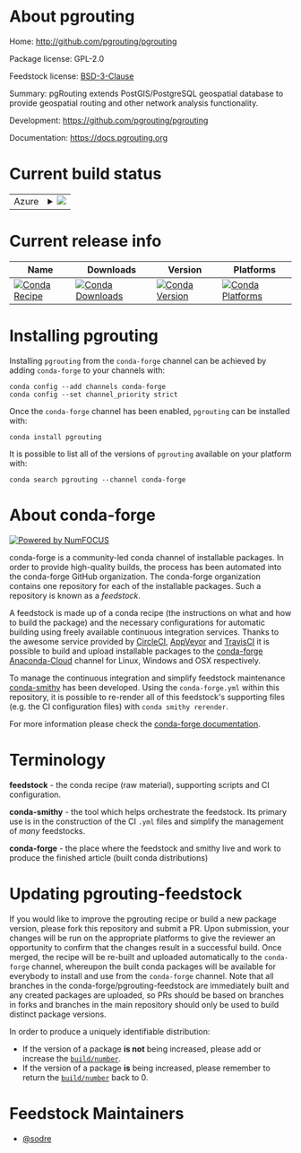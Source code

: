 About pgrouting
===============

Home: http://github.com/pgrouting/pgrouting

Package license: GPL-2.0

Feedstock license: [BSD-3-Clause](https://github.com/conda-forge/pgrouting-feedstock/blob/master/LICENSE.txt)

Summary: pgRouting extends PostGIS/PostgreSQL geospatial database to provide geospatial routing and other network analysis functionality.

Development: https://github.com/pgrouting/pgrouting

Documentation: https://docs.pgrouting.org

Current build status
====================


<table>
    
  <tr>
    <td>Azure</td>
    <td>
      <details>
        <summary>
          <a href="https://dev.azure.com/conda-forge/feedstock-builds/_build/latest?definitionId=4067&branchName=master">
            <img src="https://dev.azure.com/conda-forge/feedstock-builds/_apis/build/status/pgrouting-feedstock?branchName=master">
          </a>
        </summary>
        <table>
          <thead><tr><th>Variant</th><th>Status</th></tr></thead>
          <tbody><tr>
              <td>linux_64_postgresql10.4</td>
              <td>
                <a href="https://dev.azure.com/conda-forge/feedstock-builds/_build/latest?definitionId=4067&branchName=master">
                  <img src="https://dev.azure.com/conda-forge/feedstock-builds/_apis/build/status/pgrouting-feedstock?branchName=master&jobName=linux&configuration=linux_64_postgresql10.4" alt="variant">
                </a>
              </td>
            </tr><tr>
              <td>linux_64_postgresql9.6</td>
              <td>
                <a href="https://dev.azure.com/conda-forge/feedstock-builds/_build/latest?definitionId=4067&branchName=master">
                  <img src="https://dev.azure.com/conda-forge/feedstock-builds/_apis/build/status/pgrouting-feedstock?branchName=master&jobName=linux&configuration=linux_64_postgresql9.6" alt="variant">
                </a>
              </td>
            </tr><tr>
              <td>osx_64_postgresql10.4</td>
              <td>
                <a href="https://dev.azure.com/conda-forge/feedstock-builds/_build/latest?definitionId=4067&branchName=master">
                  <img src="https://dev.azure.com/conda-forge/feedstock-builds/_apis/build/status/pgrouting-feedstock?branchName=master&jobName=osx&configuration=osx_64_postgresql10.4" alt="variant">
                </a>
              </td>
            </tr><tr>
              <td>osx_64_postgresql9.6</td>
              <td>
                <a href="https://dev.azure.com/conda-forge/feedstock-builds/_build/latest?definitionId=4067&branchName=master">
                  <img src="https://dev.azure.com/conda-forge/feedstock-builds/_apis/build/status/pgrouting-feedstock?branchName=master&jobName=osx&configuration=osx_64_postgresql9.6" alt="variant">
                </a>
              </td>
            </tr>
          </tbody>
        </table>
      </details>
    </td>
  </tr>
</table>

Current release info
====================

| Name | Downloads | Version | Platforms |
| --- | --- | --- | --- |
| [![Conda Recipe](https://img.shields.io/badge/recipe-pgrouting-green.svg)](https://anaconda.org/conda-forge/pgrouting) | [![Conda Downloads](https://img.shields.io/conda/dn/conda-forge/pgrouting.svg)](https://anaconda.org/conda-forge/pgrouting) | [![Conda Version](https://img.shields.io/conda/vn/conda-forge/pgrouting.svg)](https://anaconda.org/conda-forge/pgrouting) | [![Conda Platforms](https://img.shields.io/conda/pn/conda-forge/pgrouting.svg)](https://anaconda.org/conda-forge/pgrouting) |

Installing pgrouting
====================

Installing `pgrouting` from the `conda-forge` channel can be achieved by adding `conda-forge` to your channels with:

```
conda config --add channels conda-forge
conda config --set channel_priority strict
```

Once the `conda-forge` channel has been enabled, `pgrouting` can be installed with:

```
conda install pgrouting
```

It is possible to list all of the versions of `pgrouting` available on your platform with:

```
conda search pgrouting --channel conda-forge
```


About conda-forge
=================

[![Powered by NumFOCUS](https://img.shields.io/badge/powered%20by-NumFOCUS-orange.svg?style=flat&colorA=E1523D&colorB=007D8A)](http://numfocus.org)

conda-forge is a community-led conda channel of installable packages.
In order to provide high-quality builds, the process has been automated into the
conda-forge GitHub organization. The conda-forge organization contains one repository
for each of the installable packages. Such a repository is known as a *feedstock*.

A feedstock is made up of a conda recipe (the instructions on what and how to build
the package) and the necessary configurations for automatic building using freely
available continuous integration services. Thanks to the awesome service provided by
[CircleCI](https://circleci.com/), [AppVeyor](https://www.appveyor.com/)
and [TravisCI](https://travis-ci.com/) it is possible to build and upload installable
packages to the [conda-forge](https://anaconda.org/conda-forge)
[Anaconda-Cloud](https://anaconda.org/) channel for Linux, Windows and OSX respectively.

To manage the continuous integration and simplify feedstock maintenance
[conda-smithy](https://github.com/conda-forge/conda-smithy) has been developed.
Using the ``conda-forge.yml`` within this repository, it is possible to re-render all of
this feedstock's supporting files (e.g. the CI configuration files) with ``conda smithy rerender``.

For more information please check the [conda-forge documentation](https://conda-forge.org/docs/).

Terminology
===========

**feedstock** - the conda recipe (raw material), supporting scripts and CI configuration.

**conda-smithy** - the tool which helps orchestrate the feedstock.
                   Its primary use is in the construction of the CI ``.yml`` files
                   and simplify the management of *many* feedstocks.

**conda-forge** - the place where the feedstock and smithy live and work to
                  produce the finished article (built conda distributions)


Updating pgrouting-feedstock
============================

If you would like to improve the pgrouting recipe or build a new
package version, please fork this repository and submit a PR. Upon submission,
your changes will be run on the appropriate platforms to give the reviewer an
opportunity to confirm that the changes result in a successful build. Once
merged, the recipe will be re-built and uploaded automatically to the
`conda-forge` channel, whereupon the built conda packages will be available for
everybody to install and use from the `conda-forge` channel.
Note that all branches in the conda-forge/pgrouting-feedstock are
immediately built and any created packages are uploaded, so PRs should be based
on branches in forks and branches in the main repository should only be used to
build distinct package versions.

In order to produce a uniquely identifiable distribution:
 * If the version of a package **is not** being increased, please add or increase
   the [``build/number``](https://docs.conda.io/projects/conda-build/en/latest/resources/define-metadata.html#build-number-and-string).
 * If the version of a package **is** being increased, please remember to return
   the [``build/number``](https://docs.conda.io/projects/conda-build/en/latest/resources/define-metadata.html#build-number-and-string)
   back to 0.

Feedstock Maintainers
=====================

* [@sodre](https://github.com/sodre/)

